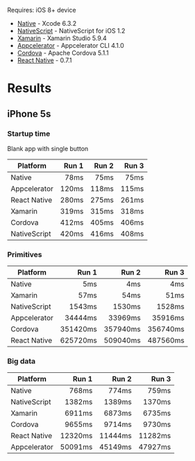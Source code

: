 Requires: iOS 8+ device

* [Native](https://developer.apple.com/xcode/) - Xcode 6.3.2
* [NativeScript](https://www.nativescript.org/) - NativeScript for iOS 1.2
* [Xamarin](http://xamarin.com/studio) - Xamarin Studio 5.9.4
* [Appcelerator](http://docs.appcelerator.com/platform/latest/#!/guide/Appcelerator_Command-Line_Interface_Reference) - Appcelerator CLI 4.1.0
* [Cordova](https://cordova.apache.org/) - Apache Cordova 5.1.1
* [React Native](https://facebook.github.io/react-native/) - 0.7.1

# Results

## iPhone 5s
### Startup time

Blank app with single button

| Platform     | Run 1      | Run 2      | Run 3      |
| ------------ | ---------: | ---------: | ---------: |
| Native       | 78ms       | 75ms       | 75ms       |
| Appcelerator | 120ms      | 118ms      | 115ms      |
| React Native | 280ms      | 275ms      | 261ms      |
| Xamarin      | 319ms      | 315ms      | 318ms      |
| Cordova      | 412ms      | 405ms      | 406ms      |
| NativeScript | 420ms      | 416ms      | 408ms      |

### Primitives
| Platform     | Run 1      | Run 2      | Run 3      |
| ------------ | ---------: | ---------: | ---------: |
| Native       | 5ms        | 4ms        | 4ms        |
| Xamarin      | 57ms       | 54ms       | 51ms       |
| NativeScript | 1543ms     | 1530ms     | 1528ms     |
| Appcelerator | 34444ms    | 33969ms    | 35916ms    |
| Cordova      | 351420ms   | 357940ms   | 356740ms   |
| React Native | 625720ms   | 509040ms   | 487560ms   |

### Big data
| Platform     | Run 1      | Run 2      | Run 3      |
| ------------ | ---------: | ---------: | ---------: |
| Native       | 768ms      | 774ms      | 759ms      |
| NativeScript | 1382ms     | 1389ms     | 1370ms     |
| Xamarin      | 6911ms     | 6873ms     | 6735ms     |
| Cordova      | 9655ms     | 9714ms     | 9730ms     |
| React Native | 12320ms    | 11444ms    | 11282ms    |
| Appcelerator | 50091ms    | 45149ms    | 47927ms    |
